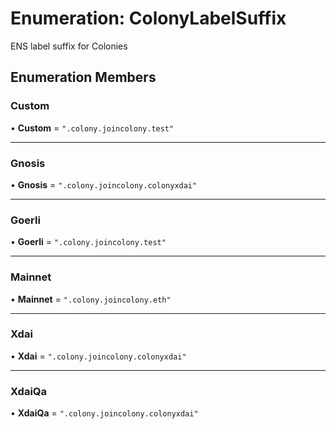 # Enumeration: ColonyLabelSuffix

ENS label suffix for Colonies

## Enumeration Members

### Custom

• **Custom** = ``".colony.joincolony.test"``

___

### Gnosis

• **Gnosis** = ``".colony.joincolony.colonyxdai"``

___

### Goerli

• **Goerli** = ``".colony.joincolony.test"``

___

### Mainnet

• **Mainnet** = ``".colony.joincolony.eth"``

___

### Xdai

• **Xdai** = ``".colony.joincolony.colonyxdai"``

___

### XdaiQa

• **XdaiQa** = ``".colony.joincolony.colonyxdai"``
